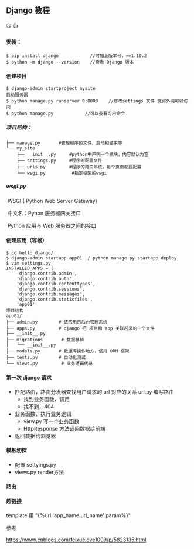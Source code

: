## Django 教程

 :smirk: :thumbsup: 

#### 安装：

```
$ pip install django            //可加上版本号，==1.10.2
$ python -m django --version    //查看 Django 版本
```

#### 创建项目

```
$ django-admin startproject mysite
启动服务器
$ python manage.py runserver 0:8000    //修改settings 文件 使得外网可以访问
$ python manage.py            //可以查看可用命令
```

##### 项目结构：

```
├── manage.py       #管理程序的文件、启动和结束等
└── my_site
    ├── __init__.py     #python中声明一个模块，内容默认为空
    ├── settings.py     #程序的配置文件
    ├── urls.py		    #程序的路由系统，每个页面都要配置
    └── wsgi.py          #指定框架的wsgi
```

##### wsgi.py

​	WSGI ( Python Web Server Gateway)

​	中文名：Pyhon 服务器网关接口

​	Python 应用与 Web 服务器之间的接口

#### 创建应用（容器）

```
$ cd hello_django/
$ django-admin startapp app01  / python manage.py startapp deploy
$ vim settings.py
INSTALLED_APPS = (
    'django.contrib.admin',
    'django.contrib.auth',
    'django.contrib.contenttypes',
    'django.contrib.sessions',
    'django.contrib.messages',
    'django.contrib.staticfiles',
    'app01'
项目结构    
app01/
├── admin.py		# 该应用的后台管理系统
├── apps.py			# django 把 项目和 app 关联起来的一个文件
├── __init__.py
├── migrations       # 数据移植
│   └── __init__.py
├── models.py	    # 数据库操作地方，使用 ORM 框架
├── tests.py		# 自动化测试
└── views.py	     # 业务逻辑代码
```

#### 第一次 django 请求

- 匹配路由，路由分发器查找用户请求的 url 对应的关系 url.py 编写路由
  - 找到业务函数，调用
  - 找不到，404
- 业务函数，执行业务逻辑
  - view.py 写一个业务函数
  - HttpResponse 方法返回数据给前端
- 返回数据给浏览器

####  模板初探

- 配置 settyings.py
- views.py render方法

#### 路由

#### 超链接

template 用 "{%url 'app_name:url_name' param%}"

参考

https://www.cnblogs.com/feixuelove1009/p/5823135.html